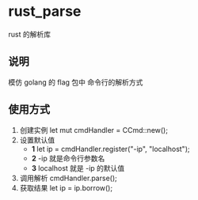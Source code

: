 # rust_parse
rust 的解析库

## 说明
模仿 golang 的 flag 包中 命令行的解析方式


## 使用方式
1. 创建实例
    let mut cmdHandler = CCmd::new();
2. 设置默认值
    - **1** let ip = cmdHandler.register("-ip", "localhost");
    - **2** -ip 就是命令行参数名
    - **3** localhost 就是 -ip 的默认值
3. 调用解析
    cmdHandler.parse();
4. 获取结果
    let ip = ip.borrow();

